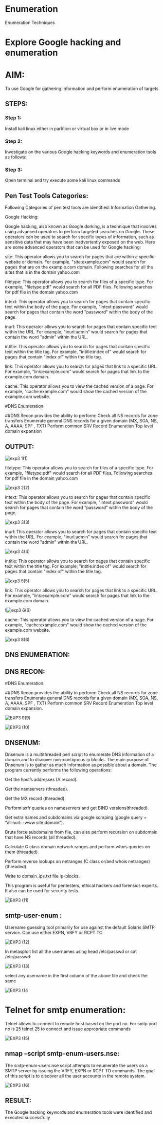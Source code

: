 # Enumeration

Enumeration Techniques

# Explore Google hacking and enumeration 

# AIM:

To use Google for gathering information and perform enumeration of targets

## STEPS:

### Step 1:

Install kali linux either in partition or virtual box or in live mode

### Step 2:

Investigate on the various Google hacking keywords and enumeration tools as follows:


### Step 3:
Open terminal and try execute some kali linux commands

## Pen Test Tools Categories:  

Following Categories of pen test tools are identified:
Information Gathering.

Google Hacking:

Google hacking, also known as Google dorking, is a technique that involves using advanced operators to perform targeted searches on Google. These operators can be used to search for specific types of information, such as sensitive data that may have been inadvertently exposed on the web. Here are some advanced operators that can be used for Google hacking:

site: This operator allows you to search for pages that are within a specific website or domain. For example, "site:example.com" would search for pages that are on the example.com domain.
Following searches for all the sites that is in the domain yahoo.com

filetype: This operator allows you to search for files of a specific type. For example, "filetype:pdf" would search for all PDF files.
Following searches for pdf file in the domain yahoo.com



intext: This operator allows you to search for pages that contain specific text within the body of the page. For example, "intext:password" would search for pages that contain the word "password" within the body of the page.


inurl: This operator allows you to search for pages that contain specific text within the URL. For example, "inurl:admin" would search for pages that contain the word "admin" within the URL.

intitle: This operator allows you to search for pages that contain specific text within the title tag. For example, "intitle:index of" would search for pages that contain "index of" within the title tag.

link: This operator allows you to search for pages that link to a specific URL. For example, "link:example.com" would search for pages that link to the example.com domain.

cache: This operator allows you to view the cached version of a page. For example, "cache:example.com" would show the cached version of the example.com website.

 
#DNS Enumeration


##DNS Recon
provides the ability to perform:
Check all NS records for zone transfers
Enumerate general DNS records for a given domain (MX, SOA, NS, A, AAAA, SPF , TXT)
Perform common SRV Record Enumeration
Top level domain expansion
## OUTPUT:

![exp3 1(1)](https://github.com/22008686/Enumeration/assets/118916413/4f1b50ba-7822-4087-8a57-409d1f870398)

filetype: This operator allows you to search for files of a specific type. For example, "filetype:pdf" would search for all PDF files. Following searches for pdf file in the domain yahoo.com

![exp3 2(2)](https://github.com/22008686/Enumeration/assets/118916413/bf56cb3c-1c9b-4c51-9eed-70d7b9989aee)

intext: This operator allows you to search for pages that contain specific text within the body of the page. For example, "intext:password" would search for pages that contain the word "password" within the body of the page.

![exp3 3(3)](https://github.com/22008686/Enumeration/assets/118916413/06d5278f-a71e-4a01-81b0-d40aea54f1ea)

inurl: This operator allows you to search for pages that contain specific text within the URL. For example, "inurl:admin" would search for pages that contain the word "admin" within the URL.

![exp3 4(4)](https://github.com/22008686/Enumeration/assets/118916413/5cf7cef7-8ada-446e-a850-b08e4dcdaf9f)

intitle: This operator allows you to search for pages that contain specific text within the title tag. For example, "intitle:index of" would search for pages that contain "index of" within the title tag.

![exp3 5(5)](https://github.com/22008686/Enumeration/assets/118916413/049130f2-0b0d-4b83-b506-790dfcbd72d9)

link: This operator allows you to search for pages that link to a specific URL. For example, "link:example.com" would search for pages that link to the example.com domain.

!![exp3 6(6)](https://github.com/22008686/Enumeration/assets/118916413/13d8e043-b28c-4256-a04d-3bb6e3cd7828)

cache: This operator allows you to view the cached version of a page. For example, "cache:example.com" would show the cached version of the example.com website.

![exp3 8(8)](https://github.com/22008686/Enumeration/assets/118916413/0feb2fcb-3182-405b-ab0b-3a58de1bf46b)

## DNS ENUMERATION:
## DNS RECON:

#DNS Enumeration

##DNS Recon provides the ability to perform: Check all NS records for zone transfers Enumerate general DNS records for a given domain (MX, SOA, NS, A, AAAA, SPF , TXT) Perform common SRV Record Enumeration Top level domain expansion.

![EXP3 9(9)](https://github.com/22008686/Enumeration/assets/118916413/24525c50-4a16-4181-989d-fdbcf7fd5f25)

![EXP3 (10)](https://github.com/22008686/Enumeration/assets/118916413/29ea0c5c-163d-4939-b609-a235d87b320b)

## DNSENUM:

Dnsenum is a multithreaded perl script to enumerate DNS information of a domain and to discover non-contiguous ip blocks. The main purpose of Dnsenum is to gather as much information as possible about a domain. The program currently performs the following operations:

Get the host’s addresses (A record).

Get the namservers (threaded).

Get the MX record (threaded).

Perform axfr queries on nameservers and get BIND versions(threaded).

Get extra names and subdomains via google scraping (google query = “allinurl: -www site:domain”).

Brute force subdomains from file, can also perform recursion on subdomain that have NS records (all threaded).

Calculate C class domain network ranges and perform whois queries on them (threaded).

Perform reverse lookups on netranges (C class or/and whois netranges) (threaded).

Write to domain_ips.txt file ip-blocks.

This program is useful for pentesters, ethical hackers and forensics experts. It also can be used for security tests.

![EXP3 (11)](https://github.com/22008686/Enumeration/assets/118916413/079cd3b8-19c0-40be-b650-4b8ae31cb5bf)

## smtp-user-enum :

Username guessing tool primarily for use against the default Solaris SMTP service. Can use either EXPN, VRFY or RCPT TO.

![EXP3 (12)](https://github.com/22008686/Enumeration/assets/118916413/6d090b7d-ce76-44c0-8b88-4895da37db54)

In metasploit list all the usernames using head /etc/passwd or cat /etc/passwd:

![EXP3 (13)](https://github.com/22008686/Enumeration/assets/118916413/e2308f0e-c567-45b5-8695-2eda072d15cb)

select any username in the first column of the above file and check the same

![EXP3 (14](https://github.com/22008686/Enumeration/assets/118916413/01ccfd8c-1244-47d9-894c-36ba31b6f508)

# Telnet for smtp enumeration:

Telnet allows to connect to remote host based on the port no. For smtp port no is 25 telnet 25 to connect and issue appropriate commands

![EXP3 (15)](https://github.com/22008686/Enumeration/assets/118916413/5ec9ec89-44cf-4a2e-ad86-8d22ebaffdd2)

## nmap –script smtp-enum-users.nse:

The smtp-enum-users.nse script attempts to enumerate the users on a SMTP server by issuing the VRFY, EXPN or RCPT TO commands. The goal of this script is to discover all the user accounts in the remote system.

![EXP3 (16)](https://github.com/22008686/Enumeration/assets/118916413/b3b4c2f0-df5a-4298-bbea-3b30ef95a20f)

## RESULT:
The Google hacking keywords and enumeration tools were identified and executed successfully


